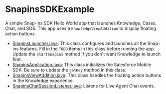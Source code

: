 # SnapinsSDKExample

A simple Snap-ins SDK Hello World app that launches Knowledge, Cases, Chat, and SOS. This app uses a `KnowledgeViewAddition` to display floating action buttons.

* [SnapinsLauncher.java](./app/src/main/java/com/salesforce/snapinssdkexample/SnapinsLauncher.java): This class configures and launches all the Snap-ins features. Fill in the `TODO` items in this class before running the app. Update the `startSnapins` method if you don't want Knowledge to launch first.
* [SnapinsApplication.java](./app/src/main/java/com/salesforce/snapinssdkexample/SnapinsApplication.java): This class initializes the Salesforce Mobile SDK. Be sure to update the `getKey` method in this class.
* [SnapinsViewAddition.java](./app/src/main/java/com/salesforce/snapinssdkexample/SnapinsViewAddition.java): This class handles the floating action buttons in the Knowledge experience.
* [SnapinsChatSessionListener.java](https://github.com/forcedotcom/ServiceSDK-Android/blob/master/Examples/SnapinsSDKExample/app/src/main/java/com/salesforce/snapinssdkexample/SnapinsChatSessionListener.java): Listens for Live Agent Chat events.
